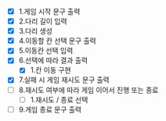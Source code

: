 - [x] 1.게임 시작 문구 출력
- [x] 2.다리 길이 입력
- [x] 3.다리 생성
- [x] 4.이동할 칸 선택 문구 출력
- [x] 5.이동칸 선택 입력
- [x] 6.선택에 따라 결과 출력
  - [x] 1.칸 이동 구현
- [x] 7.실패 시 게임 재시도 문구 출력
- [ ] 8.재시도 여부에 따라 게임 이어서 진행 또는 종료
  - [ ] 1.재시도 / 종료 선택
- [ ] 9.게임 종료 문구 출력
